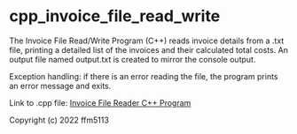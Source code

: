 # cpp_invoice_file_read_write
The Invoice File Read/Write Program (C++) reads invoice details from a .txt file, printing a detailed list of the invoices and their calculated total costs. An output file named output.txt is created to mirror the console output.

Exception handling: if there is an error reading the file, the program prints an error message and exits.

Link to .cpp file: <a href="https://github.com/ffm5113/cpp_invoice_file_reader/blob/main/InvoiceFileReader.cpp">Invoice File Reader C++ Program</a>

Copyright (c) 2022 ffm5113

